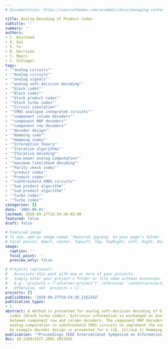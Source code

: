 ```yaml
---
# Documentation: https://sourcethemes.com/academic/docs/managing-content/

title: Analog Decoding of Product Codes
subtitle: ''
summary: ''
authors:
- C. Winstead
- A. Dai
- S. Yu
- R. Harrison
- C. Myers
- C. Schlegel
tags:
- '"analog circuits"'
- '"Analog circuits"'
- '"analog signals"'
- '"analog soft-decision decoding"'
- '"block codes"'
- '"Block codes"'
- '"block product codes"'
- '"block turbo codes"'
- '"Circuit simulation"'
- '"CMOS analogue integrated circuits"'
- '"component column decoders"'
- '"component MAP decoders"'
- '"component row decoders"'
- '"decoder design"'
- '"Hamming code"'
- '"Hamming codes"'
- '"Information theory"'
- '"Iterative algorithms"'
- '"Iterative decoding"'
- '"low-power analog computation"'
- '"maximum likelihood decoding"'
- '"Parity check codes"'
- '"product codes"'
- '"Product codes"'
- '"subthreshold CMOS circuits"'
- '"Sum product algorithm"'
- '"sum-product algorithm"'
- '"turbo codes"'
- '"Turbo codes"'
categories: []
date: '2002-06-01'
lastmod: 2020-09-27T16:54:38-03:00
featured: false
draft: false

# Featured image
# To use, add an image named `featured.jpg/png` to your page's folder.
# Focal points: Smart, Center, TopLeft, Top, TopRight, Left, Right, BottomLeft, Bottom, BottomRight.
image:
  caption: ''
  focal_point: ''
  preview_only: false

# Projects (optional).
#   Associate this post with one or more of your projects.
#   Simply enter your project's folder or file name without extension.
#   E.g. `projects = ["internal-project"]` references `content/project/deep-learning/index.md`.
#   Otherwise, set `projects = []`.
projects: []
publishDate: '2020-09-27T19:54:38.216224Z'
publication_types:
- 1
abstract: A method is presented for analog soft-decision decoding of block product
  codes (block turbo codes). Extrinsic information is exchanged as analog signals
  between component row and column decoders. The component MAP decoders use low-power
  analog computation in subthreshold CMOS circuits to implement the sum-product algorithm.
  An example decoder design is presented for a (16, 11)/sup 2/ Hamming code.
publication: '*Proceedings IEEE International Symposium on Information Theory,*'
doi: 10.1109/ISIT.2002.1023502
---
```

